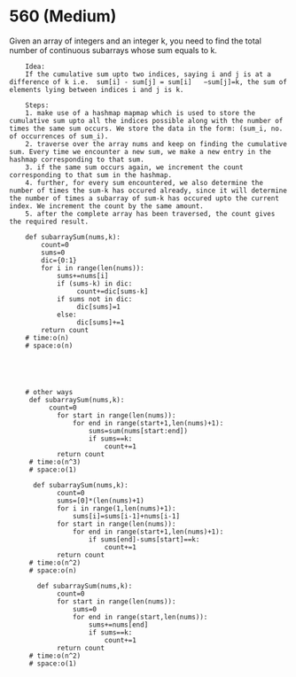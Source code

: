 

# 560 (Medium)
Given an array of integers and an integer k, you need to find the total number of continuous subarrays whose sum equals to k.

        Idea:
        If the cumulative sum upto two indices, saying i and j is at a difference of k i.e.  sum[i] - sum[j] = sum[i]   −sum[j]=k, the sum of elements lying between indices i and j is k.

        Steps:
        1. make use of a hashmap mapmap which is used to store the cumulative sum upto all the indices possible along with the number of times the same sum occurs. We store the data in the form: (sum_i, no. of occurrences of sum_i).
        2. traverse over the array nums and keep on finding the cumulative sum. Every time we encounter a new sum, we make a new entry in the hashmap corresponding to that sum. 
        3. if the same sum occurs again, we increment the count corresponding to that sum in the hashmap. 
        4. further, for every sum encountered, we also determine the number of times the sum-k has occured already, since it will determine the number of times a subarray of sum-k has occured upto the current index. We increment the count by the same amount.
        5. after the complete array has been traversed, the count gives the required result.

        def subarraySum(nums,k):
            count=0
            sums=0
            dic={0:1}
            for i in range(len(nums)):
                sums+=nums[i]
                if (sums-k) in dic:
                     count+=dic[sums-k]
                if sums not in dic:
                     dic[sums]=1
                else:
                     dic[sums]+=1
            return count
        # time:o(n)
        # space:o(n)
        
        
        
        
        
        # other ways
         def subarraySum(nums,k):
              count=0
                for start in range(len(nums)):
                    for end in range(start+1,len(nums)+1):
                        sums=sum(nums[start:end])
                        if sums==k:
                            count+=1
                return count  
         # time:o(n^3)
         # space:o(1)
         
          def subarraySum(nums,k):   
                count=0
                sums=[0]*(len(nums)+1)
                for i in range(1,len(nums)+1):
                    sums[i]=sums[i-1]+nums[i-1]
                for start in range(len(nums)):
                    for end in range(start+1,len(nums)+1):
                        if sums[end]-sums[start]==k:
                            count+=1
                return count
         # time:o(n^2)
         # space:o(n)
         
           def subarraySum(nums,k):
                count=0
                for start in range(len(nums)):
                    sums=0
                    for end in range(start,len(nums)):
                        sums+=nums[end]
                        if sums==k:
                            count+=1
                return count
         # time:o(n^2)
         # space:o(1)


